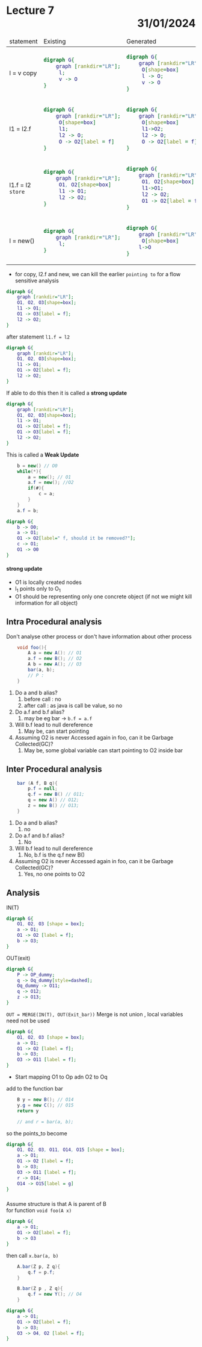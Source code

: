 # Lecture 7 <div style="text-align:right"> 31/01/2024 </div>

<table>
<thead>
<td> statement </td> <td> Existing </td> <td> Generated </td>
</thead>
<tr>
<td> l = v copy </td>
<td> 

```dot
digraph G{
    graph [rankdir="LR"];
     l;
     v -> O
}
``` 

</td>
<td>

```dot
digraph G{
    graph [rankdir="LR"];
     O[shape=box]
     l -> O;
     v -> O
}
``` 

</tr>
<tr>
<td> l1 = l2.f </td>
<td>


```dot
digraph G{
    graph [rankdir="LR"];
     O[shape=box]
     l1;
     l2 -> O;
     O -> O2[label = f]
}
``` 

</td>
<td>


```dot
digraph G{
    graph [rankdir="LR"];
     O[shape=box]
     l1->O2;
     l2 -> O;
     O -> O2[label = f]
}
``` 

</td>
</tr>

<tr>
<td>

l1.f = l2 `store`

</td>
<td>


```dot
digraph G{
    graph [rankdir="LR"];
     O1, O2[shape=box]
     l1 -> O1;
     l2 -> O2;
}
``` 

</td>
<td>


```dot
digraph G{
    graph [rankdir="LR"];
     O1, O2[shape=box]
     l1->O1;
     l2 -> O2;
     O1 -> O2[label = f]
}
``` 

</td>
</tr>
<tr>
<td>
l = new()
</td>
<td>


```dot
digraph G{
    graph [rankdir="LR"];
     l;
}
``` 

</td>
<td>


```dot
digraph G{
    graph [rankdir="LR"];
     O[shape=box]
    l->O
}
``` 

</td>
</tr>
</table>

- for copy, l2.f and new, we can kill the earlier `pointing to` for a flow sensitive analysis

```dot
digraph G{
    graph [rankdir="LR"];
    O1, O2, O3[shape=box];
    l1 -> O1;
    O1 -> O3[label = f];
    l2 -> O2;
}
```
after statement `l1.f = l2`

```dot
digraph G{
    graph [rankdir="LR"];
    O1, O2, O3[shape=box];
    l1 -> O1;
    O1 -> O2[label = f];
    l2 -> O2;
}
```
If able to do this then it is called a **strong update** 


```dot
digraph G{
    graph [rankdir="LR"];
    O1, O2, O3[shape=box];
    l1 -> O1;
    O1 -> O2[label = f];
    O1 -> O3[label = f];
    l2 -> O2;
}
```
This is called a **Weak Update** 

```java
    b = new() // O0
    while(*){
        a = new(); // O1
        a.f = new(); //O2
        if(#){
            c = a;
        }
    }
    a.f = b;
```

```dot
digraph G{
    b -> O0;
    a -> O1;
    O1 -> O2[label=" f, should it be removed?"];
    c -> O1;
    O1 -> O0
}
```

#### strong update
- O1 is locally created nodes
- l<sub>1</sub> points only to O<sub>1
- O1 should be representing only one concrete object (if not we might kill information for all object)


## Intra Procedural analysis
Don't analyse other process or don't have information about other process

```java
    void foo(){
        A a = new A(): // O1
        a.f = new B(); // O2
        A b = new A(); // O3
        bar(a, b);
        // P :
    }
```

1) Do a and b alias?
    1) before call : no
    2) after call : as java is call be value, so no
2) Do a.f and b.f alias?
    1) may be eg bar →  `b.f = a.f`
3) Will b.f lead to null dereference
    1) May be, can start pointing 
4) Assuming O2 is never Accessed again in foo, can it be Garbage Collected(GC)?
    1) May be, some global variable can start pointing to O2 inside bar  

## Inter Procedural analysis

```java
    bar (A f, B q){
        p.f = null;
        q.f = new B() // O11;
        q = new A() // O12;
        z = new B() // O13;
    }
```

1) Do a and b alias?
    1) no
2) Do a.f and b.f alias?
    1) No
3) Will b.f lead to null dereference
    1) No, b.f is the q.f new B()
4) Assuming O2 is never Accessed again in foo, can it be Garbage Collected(GC)?
    1) Yes, no one points to O2

## Analysis
IN(T)
```dot
digraph G{
    O1, O2, O3 [shape = box];
    a -> O1;
    O1 -> O2 [label = f];
    b -> O3;
}
```
OUT(exit)

```dot
digraph G{
    P -> OP_dummy;
    q -> Oq_dummy[style=dashed];
    Oq_dummy -> O11;
    q -> O12;
    z -> O13;
}
```
`OUT = MERGE(IN(T), OUT(Exit_bar))`
Merge is not union , local variables need not be used 

```dot
digraph G{
    O1, O2, O3 [shape = box];
    a -> O1;
    O1 -> O2 [label = f];
    b -> O3;
    O3 -> O11 [label = f];
}
```
- Start mapping O1 to Op adn O2 to Oq

add to the function bar
```java
    B y = new B(); // O14
    y.g = new C(); // O15
    return y

    // and r = bar(a, b);
```

so the points_to become
```dot
digraph G{
    O1, O2, O3, O11, O14, O15 [shape = box];
    a -> O1;
    O1 -> O2 [label = f];
    b -> O3;
    O3 -> O11 [label = f];
    r -> O14;
    O14 -> O15[label = g]
}
```

### 

Assume structure is that A is parent of B  
for function `void foo(A x)`
```dot
digraph G{
    a -> O1;
    O1 -> O2[label = f];
    b -> O3
}
```
then call `x.bar(a, b)`

```java
    A.bar(Z p, Z q){
        q.f = p.f;
    }

    B.bar(Z p , Z q){
        q.f = new Y(); // O4
    }
```

```dot
digraph G{
    a -> O1;
    O1 -> O2[label = f];
    b -> O3;
    O3 -> O4, O2 [label = f];
}
```
